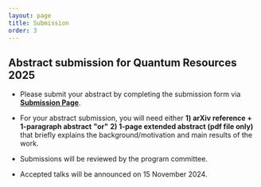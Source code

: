```yaml
---
layout: page
title: Submission
order: 3
---
```


## Abstract submission for Quantum Resources 2025

* Please submit your abstract by completing the submission form via <a href="https://forms.gle/U573dXqnVY5tpC9F9">**Submission Page**</a>.

* For your abstract submission, you will need either **1) arXiv reference + 1-paragraph abstract** **"or"** **2) 1-page extended abstract (pdf file only)** that briefly explains the background/motivation and main results of the work.

* Submissions will be reviewed by the program committee.

* Accepted talks will be announced on 15 November 2024.
